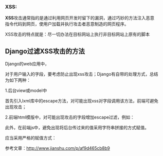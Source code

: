 ### XSS:

**XSS**攻击通常指的是通过利用网页开发时留下的漏洞，通过巧妙的方法注入恶意指令代码到网页，使用户加载并执行攻击者恶意制造的网页程序。



XSS攻击的特点就是：尽一切办法在目标网站上执行非目标网站上原有的脚本



## Django过滤XSS攻击的方法

Django的web应用中，

对于用户输入的字段，要考虑防止出现xss攻击；Django有自带的处理方式，总结为如下两种：

1.后台view或model中

首先引入lxml库中的escape方法，对可能出现xss对字段调用该方法，前端可避免出现攻击；

2.前端html模版中，对可能出现攻击的字段增加escape过滤，例如：

此外，在前端js中，避免出现将后台传过来的值采用字符串拼接的方式赋值。

应当采用严格的赋值方式：

参考文章：<http://www.jianshu.com/p/af9d465cb8b9>　　
